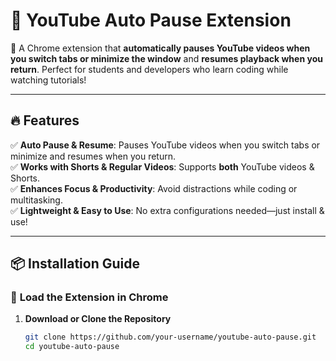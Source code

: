 # 🎯 YouTube Auto Pause Extension  

🚀 A Chrome extension that **automatically pauses YouTube videos when you switch tabs or minimize the window** and **resumes playback when you return**. Perfect for students and developers who learn coding while watching tutorials!  

---

## 🔥 Features  

✅ **Auto Pause & Resume**: Pauses YouTube videos when you switch tabs or minimize and resumes when you return.  
✅ **Works with Shorts & Regular Videos**: Supports **both** YouTube videos & Shorts.  
✅ **Enhances Focus & Productivity**: Avoid distractions while coding or multitasking.  
✅ **Lightweight & Easy to Use**: No extra configurations needed—just install & use!  

---

## 📦 Installation Guide  

### 🔹 **Load the Extension in Chrome**  
1. **Download or Clone the Repository**  
   ```sh
   git clone https://github.com/your-username/youtube-auto-pause.git
   cd youtube-auto-pause
